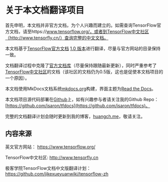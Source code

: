 # 关于本文档翻译项目

首先申明，本文档并非官方文档，为个人兴趣而建立的。如需查询TensorFlow官方文档，请至https://www.tensorflow.org/，或者到TensorFlow中文社区（http://www.tensorfly.cn/）查询完整的中文文档。

本文档基于[TensorFlow官方文档](https://www.tensorflow.org/) [1.0 版本]()进行翻译，尽量与官方网站的目录保持一致。

文档翻译过程中克隆了[官方文档库](https://github.com/tensorflow/tensorflow/tree/master/tensorflow/g3doc)（尽量保持跟随最新更新），同时严重参考了[TensorFlow中文社区](http://www.tensorfly.cn/)的文档（该社区的文档仍为0.5版，这也是促使本文档项目的一个原因）。

本文档使用MkDocs文档系统[mkdocs.org](http://mkdocs.org)构建，界面主题为[Read the Docs](https://readthedocs.org/)。

本文档项目源代码部署在[Github](https://github.com/)上，如有兴趣参与者请关注我的Github Repo：[https://github.com/isaron/tfdocs](https://github.com/isaron/tfdocs)。

完整的文档翻译计划会随时更新到我的博客，[huangch.me](http://huangch.me)，敬请关注。

## 内容来源

英文官方网站：
    https://www.tensorflow.org/

TensorFlow中文社区:
    http://www.tensorfly.cn

极客学院TensorFlow文档中文版翻译计划：
    https://github.com/jikexueyuanwiki/tensorflow-zh
